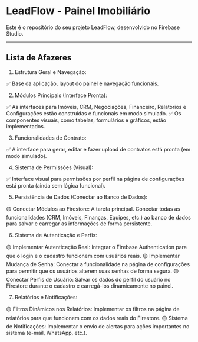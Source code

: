 # LeadFlow - Painel Imobiliário

Este é o repositório do seu projeto LeadFlow, desenvolvido no Firebase Studio.

---

## Lista de Afazeres

1. Estrutura Geral e Navegação:

✅ Base da aplicação, layout do painel e navegação funcionais.

2. Módulos Principais (Interface Pronta):

✅ As interfaces para Imóveis, CRM, Negociações, Financeiro, Relatórios e Configurações estão construídas e funcionais em modo simulado.
✅ Os componentes visuais, como tabelas, formulários e gráficos, estão implementados.

3. Funcionalidades de Contrato:

✅ A interface para gerar, editar e fazer upload de contratos está pronta (em modo simulado).

4. Sistema de Permissões (Visual):

✅ Interface visual para permissões por perfil na página de configurações está pronta (ainda sem lógica funcional).

5. Persistência de Dados (Conectar ao Banco de Dados):

🟡 Conectar Módulos ao Firestore: A tarefa principal. Conectar todas as funcionalidades (CRM, Imóveis, Finanças, Equipes, etc.) ao banco de dados para salvar e carregar as informações de forma persistente.

6. Sistema de Autenticação e Perfis:

🟡 Implementar Autenticação Real: Integrar o Firebase Authentication para que o login e o cadastro funcionem com usuários reais.
🟡 Implementar Mudança de Senha: Conectar a funcionalidade na página de configurações para permitir que os usuários alterem suas senhas de forma segura.
🟡 Conectar Perfis de Usuário: Salvar os dados do perfil do usuário no Firestore durante o cadastro e carregá-los dinamicamente no painel.

7. Relatórios e Notificações:

🟡 Filtros Dinâmicos nos Relatórios: Implementar os filtros na página de relatórios para que funcionem com os dados reais do Firestore.
🟡 Sistema de Notificações: Implementar o envio de alertas para ações importantes no sistema (e-mail, WhatsApp, etc.).
